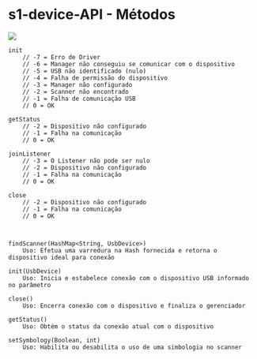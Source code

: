 # s1-device-API - Métodos

[![](https://jitpack.io/v/primeinterway/s1-device-API.svg)](https://jitpack.io/#primeinterway/s1-device-API)

	init
		// -7 = Erro de Driver
		// -6 = Manager não conseguiu se comunicar com o dispositivo
		// -5 = USB não identificado (nulo)
		// -4 = Falha de permissão do dispositivo
		// -3 = Manager não configurado
		// -2 = Scanner não encontrado
		// -1 = Falha de comunicação USB
		// 0 = OK
		
	getStatus
		// -2 = Dispositivo não configurado
		// -1 = Falha na comunicação
		// 0 = OK
		
	joinListener
		// -3 = O Listener não pode ser nulo
		// -2 = Dispositivo não configurado
		// -1 = Falha na comunicação
		// 0 = OK
		
	close
		// -2 = Dispositivo não configurado
		// -1 = Falha na comunicação
		// 0 = OK
		
	
	
	findScanner(HashMap<String, UsbDevice>)
		Uso: Efetua uma varredura na Hash fornecida e retorna o dispositivo ideal para conexão
		
	init(UsbDevice)
		Uso: Inicia e estabelece conexão com o dispositivo USB informado no parâmetro
		
	close()
		Uso: Encerra conexão com o dispositivo e finaliza o gerenciador
		
	getStatus()
		Uso: Obtém o status da conexão atual com o dispositivo
		
	setSymbology(Boolean, int)
		Uso: Habilita ou desabilita o uso de uma simbologia no scanner
		
	

